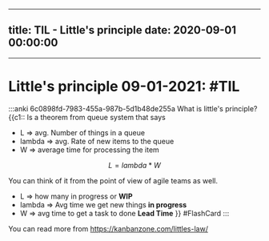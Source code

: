 
---
title: TIL - Little's principle
date: 2020-09-01 00:00:00
---
---

# Little's principle  09-01-2021: #TIL
:::anki 6c0898fd-7983-455a-987b-5d1b48de255a
What is little's principle? {{c1:: 
Is a theorem from queue system that says 
- L => avg. Number of things in a queue 
- lambda => avg. Rate of new items to the queue
- W => average time for processing the item

$$L = lambda * W$$

You can think of it from the point of view of agile teams as well.

- L => how many in progress or **WIP**
- lambda => Avg time we get new things **in progress**
- W => avg time to get a task to done **Lead Time**
}} #FlashCard
 :::
 
You can read more from https://kanbanzone.com/littles-law/